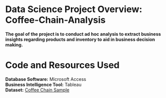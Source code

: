 # Data Science Project Overview: Coffee-Chain-Analysis
<b> The goal of the project is to conduct ad hoc analysis to extract business insights regarding products and inventory to aid in business decision making. </b>

<h1> Code and Resources Used </h1> 
<b>Database Software:</b> Microsoft Access<br>
<b>Business Intelligence Tool:</b> Tableau <br>
<b>Dataset:</b> <a href = "https://community.tableau.com/thread/120152" >Coffee Chain Sample</a>
